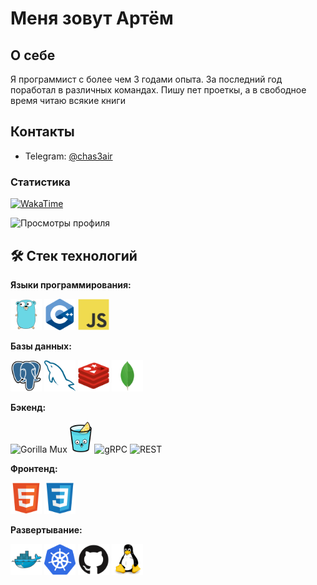 # Меня зовут Артём

## О себе
Я программист с более чем 3 годами опыта. За последний год поработал в различных командах. Пишу пет проеткы, а в свободное время читаю всякие книги

## Контакты
- Telegram: [@chas3air](telegram:@chas3air)
  
### Статистика

[![WakaTime](https://wakatime.com/badge/user/051e8565-c1c9-4e5e-8abb-2d4edba6e17d.svg)](https://wakatime.com/@051e8565-c1c9-4e5e-8abb-2d4edba6e17d)

![Просмотры профиля](https://komarev.com/ghpvc/?username=chas3air&label=Profile%20views&color=0e75b6&style=flat)

## 🛠️ Стек технологий

**Языки программирования:**
<div>
  <img src="https://raw.githubusercontent.com/devicons/devicon/master/icons/go/go-original.svg" alt="Golang" height="50"/>
  <img src="https://raw.githubusercontent.com/devicons/devicon/master/icons/cplusplus/cplusplus-original.svg" alt="C++" height="50"/>
  <img src="https://raw.githubusercontent.com/devicons/devicon/master/icons/javascript/javascript-original.svg" alt="JavaScript" height="50"/>
</div>

**Базы данных:**
<div>
  <img src="https://raw.githubusercontent.com/devicons/devicon/master/icons/postgresql/postgresql-original.svg" alt="Postgres" height="50"/>
  <img src="https://raw.githubusercontent.com/devicons/devicon/master/icons/mysql/mysql-original.svg" alt="MySQL" height="50"/>
  <img src="https://raw.githubusercontent.com/devicons/devicon/master/icons/redis/redis-original.svg" alt="Redis" height="50"/>
  <img src="https://raw.githubusercontent.com/devicons/devicon/master/icons/mongodb/mongodb-original.svg" alt="MongoDB" height="50"/>
</div>

**Бэкенд:**
<div>
  <img src="https://avatars.githubusercontent.com/u/489566?s=48&v=4" alt="Gorilla Mux" height="50"/>
  <img src="https://raw.githubusercontent.com/gin-gonic/logo/master/color.png" alt="Gin" height="50"/>
  <img src="https://grpc.io/img/logos/grpc-logo.png" alt="gRPC" height="50"/>
  <img src="https://www.opc-router.de/wp-content/uploads/2020/05/REST_socialmedia.jpg" alt="REST" height="50"/> <!-- REST -->
</div>

**Фронтенд:**
<div>
  <img src="https://raw.githubusercontent.com/devicons/devicon/master/icons/html5/html5-original.svg" alt="HTML5" height="50"/>
  <img src="https://raw.githubusercontent.com/devicons/devicon/master/icons/css3/css3-original.svg" alt="CSS3" height="50"/>
</div>

**Развертывание:**
<div>
  <img src="https://raw.githubusercontent.com/devicons/devicon/master/icons/docker/docker-original.svg" alt="Docker" height="50"/>
  <img src="https://raw.githubusercontent.com/devicons/devicon/master/icons/kubernetes/kubernetes-plain.svg" alt="Kubernetes" height="50"/>
  <img src="https://raw.githubusercontent.com/devicons/devicon/master/icons/github/github-original.svg" alt="GitHub Actions" height="50"/>
  <img src="https://raw.githubusercontent.com/devicons/devicon/master/icons/linux/linux-original.svg" alt="Linux" height="50"/>
</div>
